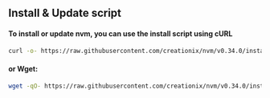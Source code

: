 ## Install & Update script

#### To install or update nvm, you can use the install script using cURL
```bash
curl -o- https://raw.githubusercontent.com/creationix/nvm/v0.34.0/install.sh | bash
```
#### or Wget:
```bash
wget -qO- https://raw.githubusercontent.com/creationix/nvm/v0.34.0/install.sh | bash
```
<!--stackedit_data:
eyJoaXN0b3J5IjpbLTgxNTc5MTU3XX0=
-->